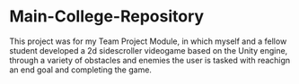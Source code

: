 # Main-College-Repository
This project was for my Team Project Module, in which myself and a fellow student developed a 2d sidescroller videogame based on the Unity engine, through a variety of obstacles and enemies the user is tasked with reachign an end goal and completing the game.
